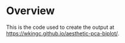 # Overview

This is the code used to create the output at <a href="https://wkingc.github.io/aesthetic-pca-biplot/" target="_blank">https://wkingc.github.io/aesthetic-pca-biplot/</a>.